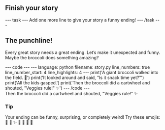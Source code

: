 <h2 class="c-project-heading--task">Finish your story</h2>
--- task ---
Add one more line to give your story a funny ending!
--- /task ---

<h2 class="c-project-heading--explainer">The punchline!</h2>

Every great story needs a great ending. Let’s make it unexpected and funny. Maybe the broccoli does something amazing?

<div class="c-project-code">
--- code ---
---
language: python
filename: story.py
line_numbers: true
line_number_start: 4
line_highlights: 4
---
print('A giant broccoli walked into the field. 🥦')
print('It looked around and said, "Is it snack time yet?"')
print('All the kids gasped.')
print('Then the broccoli did a cartwheel and shouted, "Veggies rule!" ✨')
--- /code ---
</div>

<div class="c-project-output">
Then the broccoli did a cartwheel and shouted, "Veggies rule!" ✨
</div>

<div class="c-project-callout c-project-callout--tip">

### Tip

Your ending can be funny, surprising, or completely weird! Try these emojis:  
💃 🤸 ✨ 🕺 🥇 🍕 🎯

</div>
